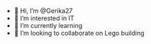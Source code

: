- 👋 Hi, I’m @Gerika27
- 👀 I’m interested in IT
- 🌱 I’m currently learning 
- 💞️ I’m looking to collaborate on Lego building
  

<!---
Gerika27/Gerika27 is a ✨ special ✨ repository because its `README.md` (this file) appears on your GitHub profile.
You can click the Preview link to take a look at your changes.
--->
